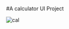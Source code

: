 #A calculator UI Project

![cal](https://user-images.githubusercontent.com/53440762/77317853-0d218080-6d1d-11ea-9fff-090e7dda0369.PNG)
